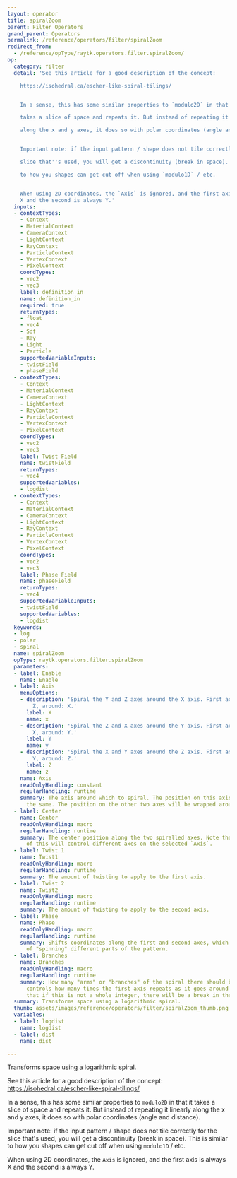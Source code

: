 ```yaml
---
layout: operator
title: spiralZoom
parent: Filter Operators
grand_parent: Operators
permalink: /reference/operators/filter/spiralZoom
redirect_from:
  - /reference/opType/raytk.operators.filter.spiralZoom/
op:
  category: filter
  detail: 'See this article for a good description of the concept:

    https://isohedral.ca/escher-like-spiral-tilings/


    In a sense, this has some similar properties to `modulo2D` in that it

    takes a slice of space and repeats it. But instead of repeating it linearly

    along the x and y axes, it does so with polar coordinates (angle and distance).


    Important note: if the input pattern / shape does not tile correctly for the

    slice that''s used, you will get a discontinuity (break in space). This is similar

    to how you shapes can get cut off when using `modulo1D` / etc.


    When using 2D coordinates, the `Axis` is ignored, and the first axis is always
    X and the second is always Y.'
  inputs:
  - contextTypes:
    - Context
    - MaterialContext
    - CameraContext
    - LightContext
    - RayContext
    - ParticleContext
    - VertexContext
    - PixelContext
    coordTypes:
    - vec2
    - vec3
    label: definition_in
    name: definition_in
    required: true
    returnTypes:
    - float
    - vec4
    - Sdf
    - Ray
    - Light
    - Particle
    supportedVariableInputs:
    - twistField
    - phaseField
  - contextTypes:
    - Context
    - MaterialContext
    - CameraContext
    - LightContext
    - RayContext
    - ParticleContext
    - VertexContext
    - PixelContext
    coordTypes:
    - vec2
    - vec3
    label: Twist Field
    name: twistField
    returnTypes:
    - vec4
    supportedVariables:
    - logdist
  - contextTypes:
    - Context
    - MaterialContext
    - CameraContext
    - LightContext
    - RayContext
    - ParticleContext
    - VertexContext
    - PixelContext
    coordTypes:
    - vec2
    - vec3
    label: Phase Field
    name: phaseField
    returnTypes:
    - vec4
    supportedVariableInputs:
    - twistField
    supportedVariables:
    - logdist
  keywords:
  - log
  - polar
  - spiral
  name: spiralZoom
  opType: raytk.operators.filter.spiralZoom
  parameters:
  - label: Enable
    name: Enable
  - label: Axis
    menuOptions:
    - description: 'Spiral the Y and Z axes around the X axis. First axis: Y, second:
        Z, around: X.'
      label: X
      name: x
    - description: 'Spiral the Z and X axes around the Y axis. First axis: Z, second:
        X, around: Y.'
      label: Y
      name: y
    - description: 'Spiral the X and Y axes around the Z axis. First axis: X, second:
        Y, around: Z.'
      label: Z
      name: z
    name: Axis
    readOnlyHandling: constant
    regularHandling: runtime
    summary: The axis around which to spiral. The position on this axis will stay
      the same. The position on the other two axes will be wrapped around this axis.
  - label: Center
    name: Center
    readOnlyHandling: macro
    regularHandling: runtime
    summary: The center position along the two spiralled axes. Note that the parts
      of this will control different axes on the selected `Axis`.
  - label: Twist 1
    name: Twist1
    readOnlyHandling: macro
    regularHandling: runtime
    summary: The amount of twisting to apply to the first axis.
  - label: Twist 2
    name: Twist2
    readOnlyHandling: macro
    regularHandling: runtime
    summary: The amount of twisting to apply to the second axis.
  - label: Phase
    name: Phase
    readOnlyHandling: macro
    regularHandling: runtime
    summary: Shifts coordinates along the first and second axes, which has the effect
      of "spinning" different parts of the pattern.
  - label: Branches
    name: Branches
    readOnlyHandling: macro
    regularHandling: runtime
    summary: How many "arms" or "branches" of the spiral there should be. This is
      controls how many times the first axis repeats as it goes around the axis. Note
      that if this is not a whole integer, there will be a break in the spiral.
  summary: Transforms space using a logarithmic spiral.
  thumb: assets/images/reference/operators/filter/spiralZoom_thumb.png
  variables:
  - label: logdist
    name: logdist
  - label: dist
    name: dist

---
```



Transforms space using a logarithmic spiral.

See this article for a good description of the concept:
https://isohedral.ca/escher-like-spiral-tilings/

In a sense, this has some similar properties to `modulo2D` in that it
takes a slice of space and repeats it. But instead of repeating it linearly
along the x and y axes, it does so with polar coordinates (angle and distance).

Important note: if the input pattern / shape does not tile correctly for the
slice that's used, you will get a discontinuity (break in space). This is similar
to how you shapes can get cut off when using `modulo1D` / etc.

When using 2D coordinates, the `Axis` is ignored, and the first axis is always X and the second is always Y.